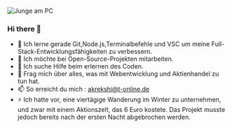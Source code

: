 ![Junge am PC](https://media.giphy.com/media/M9gbBd9nbDrOTu1Mqx/giphy.gif)

### Hi there 👋



- 🌱 Ich lerne gerade Git,Node.js,Terminalbefehle und VSC um meine Full-Stack-Entwicklungsfähigkeiten zu verbessern.
- 👯 Ich möchte bei Open-Source-Projekten mitarbeiten.
- 🤔 Ich suche Hilfe beim erlernen des Coden.
- 💬 Frag mich über alles, was mit Webentwicklung und Aktienhandel zu tun hat.
- 📫 So erreicht du mich : akrekshi@t-online.de
- ⚡ Ich hatte vor, eine viertägige Wanderung im Winter zu unternehmen, und zwar mit einem Aktionszelt, das 6 Euro kostete. Das Projekt musste jedoch bereits nach der ersten Nacht abgebrochen werden.

